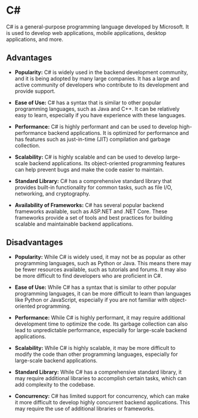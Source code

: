 # C#‎

C# is a general-purpose programming language developed by Microsoft. It is used to develop web applications, mobile applications, desktop applications, and more.

## Advantages

- **Popularity:** C# is widely used in the backend development community, and it is being adopted by many large companies. It has a large and active community of developers who contribute to its development and provide support.

- **Ease of Use:** C# has a syntax that is similar to other popular programming languages, such as Java and C++. It can be relatively easy to learn, especially if you have experience with these languages.

- **Performance:** C# is highly performant and can be used to develop high-performance backend applications. It is optimized for performance and has features such as just-in-time (JIT) compilation and garbage collection.

- **Scalability:** C# is highly scalable and can be used to develop large-scale backend applications. Its object-oriented programming features can help prevent bugs and make the code easier to maintain.

- **Standard Library:** C# has a comprehensive standard library that provides built-in functionality for common tasks, such as file I/O, networking, and cryptography.

- **Availability of Frameworks:** C# has several popular backend frameworks available, such as ASP.NET and .NET Core. These frameworks provide a set of tools and best practices for building scalable and maintainable backend applications.

## Disadvantages

- **Popularity:** While C# is widely used, it may not be as popular as other programming languages, such as Python or Java. This means there may be fewer resources available, such as tutorials and forums. It may also be more difficult to find developers who are proficient in C#.

- **Ease of Use:** While C# has a syntax that is similar to other popular programming languages, it can be more difficult to learn than languages like Python or JavaScript, especially if you are not familiar with object-oriented programming.

- **Performance:** While C# is highly performant, it may require additional development time to optimize the code. Its garbage collection can also lead to unpredictable performance, especially for large-scale backend applications.

- **Scalability:** While C# is highly scalable, it may be more difficult to modify the code than other programming languages, especially for large-scale backend applications.

- **Standard Library:** While C# has a comprehensive standard library, it may require additional libraries to accomplish certain tasks, which can add complexity to the codebase.

- **Concurrency:** C# has limited support for concurrency, which can make it more difficult to develop highly concurrent backend applications. This may require the use of additional libraries or frameworks.
